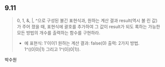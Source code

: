 ## 9.11

> 0, 1, &, |, ^으로 구성된 불긴 표현식과, 원하는 계산 결과 result(역시 불
> 린 값)가 주어 졌을 때, 표현식에 괄호를 추가하여 그 값이 result가 되도
> 록하는 가능한 모든 방법의 개수를 출력하는 함수를 구현하라.
> - 예
>   표현식: 1'이이1
>   원하는 계산 결과: false(0)
>   출력: 2가지 방법. 1^((0|0)|1) 그리고 1^(0|(0|1)).

박수원